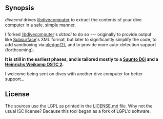 ## Synopsis

*divecmd* drives [libdivecomputer](http://www.libdivecomputer.org) to
extract the contents of your dive computer in a safe, simple manner.

I forked [libdivecomputer](http://www.libdivecomputer.org)'s *dctool* to
do so --- originally to provide output like
[Subsurface](https://subsurface-divelog.org/)'s XML format, but later to
significantly simplify the code, to add sandboxing via
[pledge(2)](http://man.openbsd.org/pledge.2), and to provide more
auto-detection support (forthcoming).

**It is still in the earliest phases, and is tailored mostly to a
[Suunto
D6i](http://www.suunto.com/en-US/Products/Dive-Computers-and-Instruments/Suunto-D6i-Novo/Suunto-D6i-Novo-Black/)
and a [Heinrichs Weikamp OSTC
2](http://heinrichsweikamp.com/ostc2.html).**

I welcome being sent on dives with another dive computer for better
support...

## License

The sources use the LGPL as printed in the [LICENSE.md](LICENSE.md)
file.
Why not the usual ISC license?
Because this tool began as a fork of LGPL'd software.
